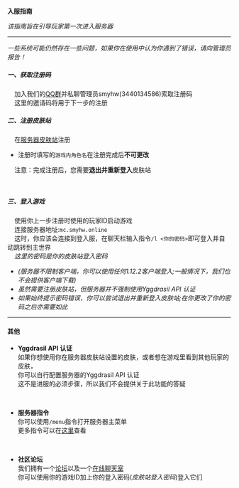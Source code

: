 **入服指南**

*该指南旨在引导玩家第一次进入服务器*

***

*一些系统可能仍然存在一些问题，如果你在使用中认为你遇到了错误，请向管理员报告！*

##### 一、获取注册码
&nbsp;&nbsp;&nbsp;&nbsp;加入我们的[QQ群](https://jq.qq.com/?_wv=1027&k=DlCijir0)并私聊管理员smyhw(3440134586)索取注册码  
&nbsp;&nbsp;&nbsp;&nbsp;这里的邀请码将用于下一步的注册
<br>
##### 二、注册皮肤站
&nbsp;&nbsp;&nbsp;&nbsp;在[服务器皮肤站](https://mcskin.smyhw.online:8080)注册
* 注册时填写的`游戏内角色名`在注册完成后**不可更改**

&nbsp;&nbsp;&nbsp;&nbsp;注意：完成注册后，您需要**退出并重新登入**皮肤站

<br>

##### 三、登入游戏
&nbsp;&nbsp;&nbsp;&nbsp;使用你上一步注册时使用的玩家ID启动游戏  
&nbsp;&nbsp;&nbsp;&nbsp;连接服务器地址:`mc.smyhw.online`  
&nbsp;&nbsp;&nbsp;&nbsp;这时，你应该会连接到登入服，在聊天栏输入指令`/l <你的密码>`即可登入并自动跳转到主世界  
&nbsp;&nbsp;&nbsp;&nbsp;*这里的密码是你的皮肤站登入密码*

* *(服务器不限制客户端，你可以使用任何1.12.2客户端登入;一般情况下，我们也不会提供客户端下载)*
* *虽然需要注册皮肤站，但服务器并不强制使用Yggdrasil API 认证*
* *如果始终提示密码错误，你可以尝试退出并重新登入皮肤站;在你更改了你的密码之后亦需要如此*

***

#### 其他

* **Yggdrasil API 认证**  
如果你想使用你在服务器皮肤站设置的皮肤，或者想在游戏里看到其他玩家的皮肤，  
你可以自行配置服务器的Yggdrasil API 认证  
这不是进服的必须步骤，所以我们不会提供关于此功能的答疑  
<br>  

* **服务器指令**  
你可以使用`/menu`指令打开服务器主菜单  
更多指令可以在[这里](https://wiki.smyhw.online:8080/#/mc/cmd_list)查看  
<br> 

* **社区论坛**  
我们拥有一个[论坛](https://bbs.smyhw.online:8080)以及一个[在线聊天室](https://bbs.smyhw.online:8080)  
你可以使用你的游戏ID加上你的登入密码(*皮肤站登入密码*)登入它们 
